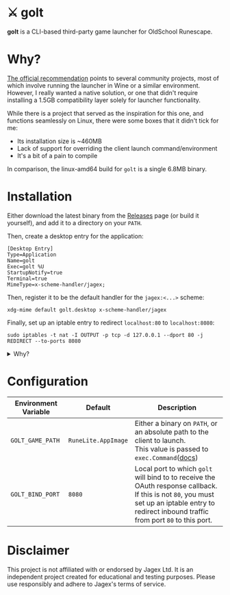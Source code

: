 # ⚔️ golt

**golt** is a CLI-based third-party game launcher for OldSchool Runescape.

# Why?

[The official recommendation](https://help.jagex.com/hc/en-gb/articles/13413514881937-Downloading-the-Jagex-Launcher-on-Linux)
points to several community projects, most of which involve running the launcher in Wine or a similar environment.
However, I really wanted a native solution, or one
that didn't require installing a 1.5GB compatibility layer solely for launcher functionality.

While there is a project that served as the inspiration for this one, and functions seamlessly on Linux, there were some
boxes that it didn't tick for me:

- Its installation size is ~460MB
- Lack of support for overriding the client launch command/environment
- It's a bit of a pain to compile

In comparison, the linux-amd64 build for `golt` is a single 6.8MB binary.

# Installation

Either download the latest binary from the [Releases](https://github.com/chowder/golt/releases) page (or build it
yourself), and add it to a directory on your `PATH`.

Then, create a desktop entry for the application:

```
[Desktop Entry]
Type=Application
Name=golt
Exec=golt %U
StartupNotify=true
Terminal=true
MimeType=x-scheme-handler/jagex;
```

Then, register it to be the default handler for the `jagex:<...>` scheme:

```
xdg-mime default golt.desktop x-scheme-handler/jagex
```

Finally, set up an iptable entry to redirect `localhost:80` to `localhost:8080`:

```
sudo iptables -t nat -I OUTPUT -p tcp -d 127.0.0.1 --dport 80 -j REDIRECT --to-ports 8080
```

<details>
    <summary>Why?</summary>

The login flow is currently done in the browser:

- The OAuth login redirects to a page which invokes a scheme handler
- The game login step redirects to `http://localhost`

These redirect URLs are validated server side, so cannot be modified on the client side.

As for the iptable entry, most Linux distros don't allow binding to port 80, so `golt` binds to port 8080 instead.

</details>

# Configuration

| Environment Variable | Default             | Description                                                                                                                                                                                        |
|----------------------|---------------------|----------------------------------------------------------------------------------------------------------------------------------------------------------------------------------------------------|
| `GOLT_GAME_PATH`     | `RuneLite.AppImage` | Either a binary on `PATH`, or an absolute path to the client to launch.<br/>This value is passed to `exec.Command`([docs](https://pkg.go.dev/os/exec#Command))                                     |
| `GOLT_BIND_PORT`     | `8080`              | Local port to which `golt` will bind to to receive the OAuth response callback.<br/>If this is not `80`, you must set up an iptable entry to redirect inbound traffic from port `80` to this port. |

# Disclaimer

This project is not affiliated with or endorsed by Jagex Ltd. It is an independent project created for educational and
testing purposes. Please use responsibly and adhere to Jagex's terms of service.